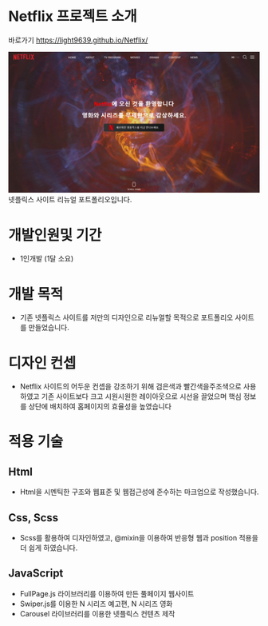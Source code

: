 # Netflix 프로젝트 소개
바로가기 https://light9639.github.io/Netflix/

![화면 캡처 2022-08-22](https://raw.githubusercontent.com/light9639/Netflix/main/img/light9639.github.io_Netflix_.png)
넷플릭스 사이트 리뉴얼 포트폴리오입니다.

# 개발인원및 기간
- 1인개발 (1달 소요)
# 개발 목적
- 기존 넷플릭스 사이트를 저만의 디자인으로 리뉴얼할 목적으로 포트폴리오 사이트를 만들었습니다.
# 디자인 컨셉
- Netflix 사이트의 어두운 컨셉을 강조하기 위해 검은색과 빨간색을주조색으로 사용하였고 기존 사이트보다 크고 시원시원한 레이아웃으로 시선을 끌었으며 핵심 정보를 상단에 배치하여 홈페이지의 효율성을 높였습니다
# 적용 기술
## Html
- Html을 시멘틱한 구조와 웹표준 및 웹접근성에 준수하는 마크업으로 작성했습니다.

## Css, Scss
- Scss를 활용하여 디자인하였고, @mixin을 이용하여 반응형 웹과 position 적용을 더 쉽게 하였습니다.

## JavaScript
- FullPage.js 라이브러리를 이용하여 만든 풀페이지 웹사이트
- Swiper.js를 이용한 N 시리즈 예고편, N 시리즈 영화
- Carousel 라이브러리를 이용한 넷플릭스 컨텐츠 제작